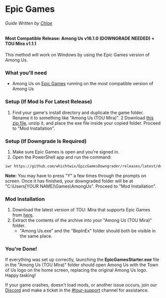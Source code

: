
# Epic Games
###### Guide Written by [Chloe](https://totallychloe.carrd.co/)

#### Most Compatible Release: Among Us v16.1.0 (**DOWNGRADE NEEDED**) + TOU Mira v1.1.1

This method will work on Windows by using the Epic Games version of Among Us.

### What you'll need

- Among Us on [Epic Games](https://store.epicgames.com/en-US/p/among-us) running on the most compatible version of Among Us

### Setup (If Mod Is For Latest Release)

1. Find your game's install directory and duplicate the game folder. Rename it to something like "Among Us (TOU Mira)".
2 Download [this zip file](https://github.com/whichtwix/EpicGamesStarter/releases/latest), unzip it, and place the exe file inside your copied folder. Proceed to "Mod Installation".

### Setup (If Downgrade Is Required)

1. Make sure Epic Games is open and you're signed in.
2. Open the PowerShell app and run the command:
````md
iwr https://github.com/whichtwix/EpicGamesDowngrader/releases/latest/download/DowngradeEpic.ps1 -UseBasicParsing | iex 
````

**Note:** You may have to press "Y" a few times through the prompts on screen. Once it has finished, your downgraded folder will be at "C:\Users\[YOUR NAME]\Games\AmongUs". Proceed to "Mod Installation".

### Mod Installation

1. Download the latest version of TOU: Mira that supports Epic Games from [here](https://github.com/AU-Avengers/TOU-Mira/releases/latest).
2. Extract the contents of the archive into your "Among Us (TOU Mira)" folder.
    - "Among Us.exe" and the "BepInEx" folder should both be visible in the same place.

### You're Done!

If everything was set up correctly, launching the **EpicGamesStarter.exe** file in the "Among Us (TOU Mira)" folder should open Among Us with the Town of Us logo on the home screen, replacing the original Among Us logo. Happy tasking!

If your game crashes, doesn't load mods, or another issue occurs, join our [Discord](https://discord.gg/ugyc4EVUYZ) and make a ticket in the [#tour-support](https://discord.com/channels/890249154402586734/900986905154453504) channel for assistance.
